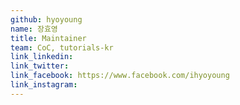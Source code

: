 ```yaml
---
github: hyoyoung
name: 장효영
title: Maintainer
team: CoC, tutorials-kr
link_linkedin:
link_twitter:
link_facebook: https://www.facebook.com/ihyoyoung
link_instagram:
---
```

